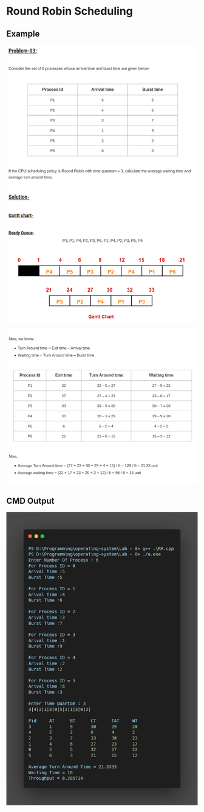 # Round Robin Scheduling

## Example

![](Images/EX_1.png)

![](Images/EX_2.png)

## CMD Output

![CMD](Images/RR_CMD.png)

